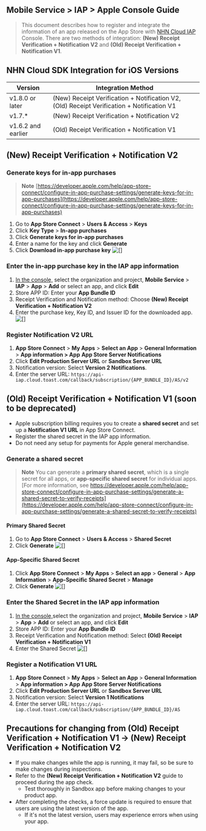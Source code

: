 ## Mobile Service > IAP > Apple Console Guide

> This document describes how to register and integrate the information of an app released on the App Store with [NHN Cloud IAP](https://docs.nhncloud.com/ko/Mobile%20Service/IAP/ko/Overview/) Console.
There are two methods of integration: **(New) Receipt Verification + Notification V2** and **(Old) Receipt Verification + Notification V1**.

## NHN Cloud SDK Integration for iOS Versions
| Version        | Integration Method                                                                         |
|-----------|--------------------------------------------------------------------------------------------|
| v1.8.0 or later | (New) Receipt Verification + Notification V2, (Old) Receipt Verification + Notification V1 |
| v1.7.*    | (New) Receipt Verification + Notification V2                                               |
| v1.6.2 and earlier | (Old) Receipt Verification + Notification V1                                               |


## (New) Receipt Verification + Notification V2
### Generate keys for in-app purchases
> **Note**
[https://developer.apple.com/help/app-store-connect/configure-in-app-purchase-settings/generate-keys-for-in-app-purchases](https://developer.apple.com/help/app-store-connect/configure-in-app-purchase-settings/generate-keys-for-in-app-purchases)

1. Go to **App Store Connect** > **Users & Access** > **Keys**
2. Click **Key Type** > **In-app purchases**
3. Click **Generate keys for in-app purchases**
4. Enter a name for the key and click **Generate**
5. Click **Download in-app purchase key**
![[]](http://static.toastoven.net/prod_iap/iap-console-apple-in-app-purchase-key.png)

### Enter the in-app purchase key in the IAP app information
1. [In the console,](https://console.nhncloud.com) select the organization and project, **Mobile Service** > **IAP** > **App** > **Add** or select an app, and click **Edit**
2. Store APP ID: Enter your **App Bundle ID**
3. Receipt Verification and Notification method: Choose **(New) Receipt Verification + Notification V2**
4. Enter the purchase key, Key ID, and Issuer ID for the downloaded app.
![[]](http://static.toastoven.net/prod_iap/iap-console-apple-edit-v2.png)

### Register Notification V2 URL
1. **App Store Connect** > **My Apps** > **Select an App** > **General Information** > **App information > App** **App Store Server Notifications**
2. Click **Edit Production Server URL** or **Sandbox Server URL**
3. Notification version: Select **Version 2 Notifications**.
4. Enter the server URL: `https://api-iap.cloud.toast.com/callback/subscription/{APP_BUNDLE_ID}/AS/v2`


## (Old) Receipt Verification + Notification V1 (soon to be deprecated)
- Apple subscription billing requires you to create a **shared secret** and set up a **Notification V1 URL** in App Store Connect.
- Register the shared secret in the IAP app information.
- Do not need any setup for payments for Apple general merchandise.

### Generate a shared secret
> **Note**
You can generate a **primary shared secret**, which is a single secret for all apps, or **app-specific shared secret** for individual apps.
[For more information, see https://developer.apple.com/help/app-store-connect/configure-in-app-purchase-settings/generate-a-shared-secret-to-verify-receipts](https://developer.apple.com/help/app-store-connect/configure-in-app-purchase-settings/generate-a-shared-secret-to-verify-receipts)

#### Primary Shared Secret
1. Go to **App Store Connect** > **Users & Access** > **Shared Secret**
2. Click **Generate**
![[]](http://static.toastoven.net/prod_iap/iap-console-apple-primary-shared-secret.png)

#### App-Specific Shared Secret
1. Click **App Store Connect** > **My Apps** > **Select an app** > **General** > **App Information** > **App-Specific Shared Secret** > **Manage**
2. Click **Generate**
![[]](http://static.toastoven.net/prod_iap/iap-console-apple-app-specific-shared-secret.png)

### Enter the Shared Secret in the IAP app information
1. [In the console,](https://console.nhncloud.com)select the organization and project, **Mobile Service** > **IAP** > **App** > **Add** or select an app, and click **Edit**
2. Store APP ID: Enter your **App Bundle ID**
3. Receipt Verification and Notification method: Select **(Old) Receipt Verification + Notification V1**
4. Enter the Shared Secret
![[]](http://static.toastoven.net/prod_iap/iap-console-apple-edit-v1.png)

### Register a Notification V1 URL
1. **App Store Connect** > **My Apps** > **Select an App** > **General Information** > **App information > App** **App Store Server Notifications**
2. Click **Edit Production Server URL** or **Sandbox Server URL**
3. Notification version: Select **Version 1 Notifications**
4. Enter the server URL: `https://api-iap.cloud.toast.com/callback/subscription/{APP_BUNDLE_ID}/AS`


## Precautions for changing from (Old) Receipt Verification + Notification V1 → (New) Receipt Verification + Notification V2
- If you make changes while the app is running, it may fail, so be sure to make changes during inspections.
- Refer to the **(New) Receipt Verification + Notification V2** guide to proceed during the app check.
    - Test thoroughly in Sandbox app before making changes to your product app.
- After completing the checks, a force update is required to ensure that users are using the latest version of the app.
    - If it's not the latest version, users may experience errors when using your app.
